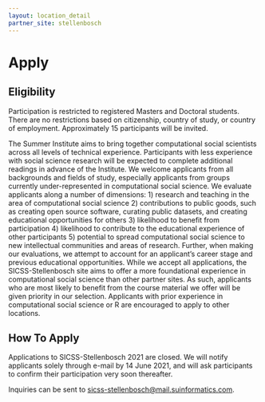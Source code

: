 ```yaml
---
layout: location_detail
partner_site: stellenbosch
---
```


# Apply

## Eligibility

Participation is restricted to registered Masters and Doctoral students. There are no restrictions based on citizenship, country of study, or country of employment. Approximately 15 participants will be invited.

The Summer Institute aims to bring together computational social scientists across all levels of technical experience. Participants with less experience with social science research will be expected to complete additional readings in advance of the Institute. We welcome applicants from all backgrounds and fields of study, especially applicants from groups currently under-represented in computational social science. We evaluate applicants along a number of dimensions: 1) research and teaching in the area of computational social science 2) contributions to public goods, such as creating open source software, curating public datasets, and creating educational opportunities for others 3) likelihood to benefit from participation 4) likelihood to contribute to the educational experience of other participants 5) potential to spread computational social science to new intellectual communities and areas of research. Further, when making our evaluations, we attempt to account for an applicant’s career stage and previous educational opportunities. While we accept all applications, the SICSS-Stellenbosch site aims to offer a more foundational experience in computational social science than other partner sites. As such, applicants who are most likely to benefit from the course material we offer will be given priority in our selection. Applicants with prior experience in computational social science or R are encouraged to apply to other locations.

## How To Apply

Applications to SICSS-Stellenbosch 2021 are closed. We will notify applicants solely through e-mail by 14 June 2021, and will ask participants to confirm their participation very soon thereafter.

Inquiries can be sent to sicss-stellenbosch@mail.suinformatics.com.
